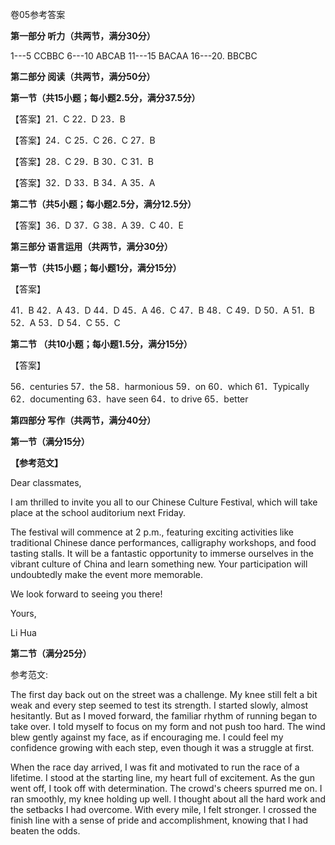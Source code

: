 卷05参考答案

**第一部分 听力（共两节，满分30分）**

1---5 CCBBC 6---10 ABCAB 11---15 BACAA 16---20. BBCBC

**第二部分 阅读（共两节，满分50分）**

**第一节（共15小题；每小题2.5分，满分37.5分）**

【答案】21．C 22．D 23．B

【答案】24．C 25．C 26．C 27．B

【答案】28．C 29．B 30．C 31．B

【答案】32．D 33．B 34．A 35．A

**第二节（共5小题；每小题2.5分，满分12.5分）**

【答案】36．D 37．G 38．A 39．C 40．E

**第三部分 语言运用（共两节，满分30分）**

**第一节（共15小题；每小题1分，满分15分）**

【答案】

41．B 42．A 43．D 44．D 45．A 46．C 47．B 48．C 49．D 50．A 51．B 52．A
53．D 54．C 55．C

**第二节 （共10小题；每小题1.5分，满分15分）**

【答案】

56．centuries 57．the 58．harmonious 59．on 60．which 61．Typically
62．documenting 63．have seen 64．to drive 65．better

**第四部分 写作（共两节，满分40分）**

**第一节（满分15分）**

**【参考范文】**

Dear classmates,

I am thrilled to invite you all to our Chinese Culture Festival, which
will take place at the school auditorium next Friday.

The festival will commence at 2 p.m., featuring exciting activities like
traditional Chinese dance performances, calligraphy workshops, and food
tasting stalls. It will be a fantastic opportunity to immerse ourselves
in the vibrant culture of China and learn something new. Your
participation will undoubtedly make the event more memorable.

We look forward to seeing you there!

Yours,

Li Hua

**第二节（满分25分）**

参考范文:

The first day back out on the street was a challenge. My knee still felt
a bit weak and every step seemed to test its strength. I started slowly,
almost hesitantly. But as I moved forward, the familiar rhythm of
running began to take over. I told myself to focus on my form and not
push too hard. The wind blew gently against my face, as if encouraging
me. I could feel my confidence growing with each step, even though it
was a struggle at first.

When the race day arrived, I was fit and motivated to run the race of a
lifetime. I stood at the starting line, my heart full of excitement. As
the gun went off, I took off with determination. The crowd's cheers
spurred me on. I ran smoothly, my knee holding up well. I thought about
all the hard work and the setbacks I had overcome. With every mile, I
felt stronger. I crossed the finish line with a sense of pride and
accomplishment, knowing that I had beaten the odds.
